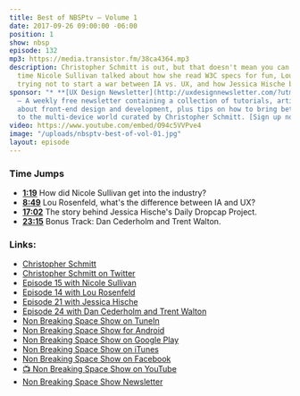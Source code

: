 ```yaml
---
title: Best of NBSPtv — Volume 1
date: 2017-09-26 09:00:00 -06:00
position: 1
show: nbsp
episode: 132
mp3: https://media.transistor.fm/38ca4364.mp3
description: Christopher Schmitt is out, but that doesn't mean you can't enjoy the
  time Nicole Sullivan talked about how she read W3C specs for fun, Lou Rosenfeld
  trying not to start a war between IA vs. UX, and how Jessica Hische became a success.
sponsor: "* **[UX Design Newsletter](http://uxdesignnewsletter.com/?utm_source=nbsptv132&utm_medium=podcast&utm_campaign=uxdesignnewsletter)**
  — A weekly free newsletter containing a collection of tutorials, articles, and videos
  about front-end design and development, plus tips on how to bring better engagement
  to the multi-device world curated by Christopher Schmitt. [Sign up now!](http://uxdesignnewsletter.com/?utm_source=nbsptv132&utm_medium=podcast&utm_campaign=uxdesignnewsletter)"
video: https://www.youtube.com/embed/O94c5VVPve4
image: "/uploads/nbsptv-best-of-vol-01.jpg"
layout: episode
---
```


### Time Jumps

* **[1:19](http://goodstuff.fm/nbsp/132#t=1:19)** How did Nicole Sullivan get into the industry?
* **[8:49](http://goodstuff.fm/nbsp/132#t=8:49)** Lou Rosenfeld, what's the difference between IA and UX?
* **[17:02](http://goodstuff.fm/nbsp/132#t=17:0)** The story behind Jessica Hische's Daily Dropcap Project.
* **[23:15](http://goodstuff.fm/nbsp/132#t=23:15)** Bonus Track: Dan Cederholm and Trent Walton.


### Links:

* [Christopher Schmitt](http://Christopher.org)
* [Christopher Schmitt on Twitter](https://twitter.com/teleject)
* [Episode 15 with Nicole Sullivan](https://goodstuff.fm/nbsp/15)
* [Episode 14 with Lou Rosenfeld](https://goodstuff.fm/nbsp/14)
* [Episode 21 with Jessica Hische](https://goodstuff.fm/nbsp/21)
* [Episode 24 with Dan Cederholm and Trent Walton](https://goodstuff.fm/nbsp/24)
* [Non Breaking Space Show on TuneIn](http://tunein.com/radio/Non-Breaking-Space-Show-p885155/)
* [Non Breaking Space Show for Android](http://subscribeonandroid.com/feeds.goodstuff.fm/nbsp)
* [Non Breaking Space Show on Google Play](https://playmusic.app.goo.gl/?ibi=com.google.PlayMusic&isi=691797987&ius=googleplaymusic&link=https://play.google.com/music/m/Iw5ik6iwalo5vmda5rqyrotdney?t%3DNon_Breaking_Space_Show%26pcampaignid%3DMKT-na-all-co-pr-mu-pod-16)
* [Non Breaking Space Show on iTunes](https://itunes.apple.com/ca/podcast/non-breaking-space-show/id507162981?mt=2&ign-mpt=uo%3D4)
* [Non Breaking Space Show on Facebook](https://www.facebook.com/nbsptv)
* [📺 Non Breaking Space Show on YouTube](https://www.youtube.com/channel/UC--mqA75V3CM8hxId0l7e_g?sub_confirmation=1)
* [Non Breaking Space Show Newsletter](http://newsletter.nonbreakingspace.tv/)
